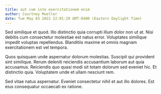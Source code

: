 ```yaml
---
title: aut cum iste exercitationem enim
author: Courtney Mueller
date: Tue May 03 2022 22:01:29 GMT-0400 (Eastern Daylight Time)
---
```

Sed similique et quod. Illo distinctio quia corrupti illum dolor non ut at. Nisi debitis cum consectetur molestiae est natus error. Voluptates similique impedit voluptas repellendus. Blanditiis maxime et omnis magnam exercitationem est vel tempora.

 Quos quisquam unde aspernatur dolorum molestias. Suscipit qui provident sint similique. Rerum deleniti reiciendis accusantium laborum aut quia accusamus. Reiciendis quo quasi modi sit totam dolorum sed eveniet hic. Et distinctio quia. Voluptatem unde et ullam nesciunt rem.

 Sed vitae natus aspernatur. Eveniet consectetur nihil et aut illo dolores. Est eius consequatur occaecati ex ratione.